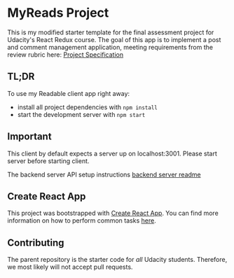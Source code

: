 # MyReads Project

This is my modified starter template for the final assessment project for Udacity's React Redux course. The goal of this app is to implement a post and comment management application, meeting requirements from the review rubric here: [Project Specification](https://review.udacity.com/#!/rubrics/1017/view)


## TL;DR

To use my Readable client app right away:

* install all project dependencies with `npm install`
* start the development server with `npm start`

## Important
This client by default expects a server up on localhost:3001. Please start server before starting client.

The backend server API setup instructions [backend server readme](../README.md)

## Create React App

This project was bootstrapped with [Create React App](https://github.com/facebookincubator/create-react-app). You can find more information on how to perform common tasks [here](https://github.com/facebookincubator/create-react-app/blob/master/packages/react-scripts/template/README.md).

## Contributing

The parent repository is the starter code for _all_ Udacity students. Therefore, we most likely will not accept pull requests.
